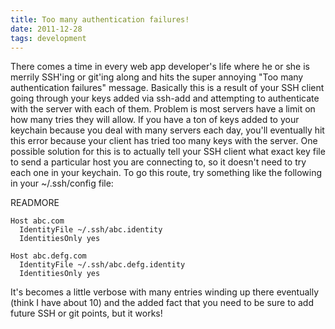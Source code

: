 ```yaml
---
title: Too many authentication failures!
date: 2011-12-28
tags: development
---
```


There comes a time in every web app developer's life where he or she is merrily SSH'ing or git'ing along and hits the super annoying "Too many authentication failures" message. Basically this is a result of your SSH client going through your keys added via ssh-add and attempting to authenticate with the server with each of them. Problem is most servers have a limit on how many tries they will allow. If you have a ton of keys added to your keychain because you deal with many servers each day, you'll eventually hit this error because your client has tried too many keys with the server. One possible solution for this is to actually tell your SSH client what exact key file to send a particular host you are connecting to, so it doesn't need to try each one in your keychain. To go this route, try something like the following in your ~/.ssh/config file:

READMORE

    Host abc.com
      IdentityFile ~/.ssh/abc.identity
      IdentitiesOnly yes

    Host abc.defg.com
      IdentityFile ~/.ssh/abc.defg.identity
      IdentitiesOnly yes

It's becomes a little verbose with many entries winding up there eventually (think I have about 10) and the added fact that you need to be sure to add future SSH or git points, but it works!


